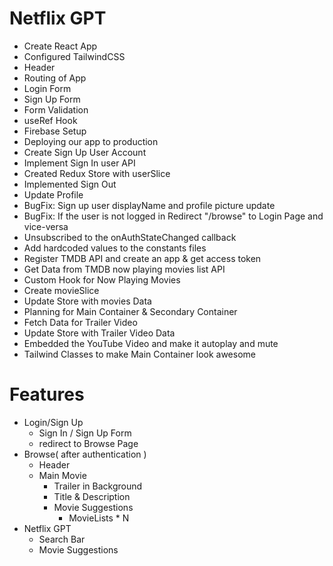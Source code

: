 # Netflix GPT

- Create React App
- Configured TailwindCSS
- Header
- Routing of App
- Login Form
- Sign Up Form
- Form Validation
- useRef Hook
- Firebase Setup
- Deploying our app to production
- Create Sign Up User Account
- Implement Sign In user API
- Created Redux Store with userSlice
- Implemented Sign Out
- Update Profile
- BugFix: Sign up user displayName and profile picture update
- BugFix: If the user is not logged in Redirect "/browse" to Login Page and vice-versa
- Unsubscribed to the onAuthStateChanged callback
- Add hardcoded values to the constants files
- Register TMDB API and create an app & get access token
- Get Data from TMDB now playing movies list API
- Custom Hook for Now Playing Movies
- Create movieSlice
- Update Store with movies Data
- Planning for Main Container & Secondary Container
- Fetch Data for Trailer Video
- Update Store with Trailer Video Data
- Embedded the YouTube Video and make it autoplay and mute
- Tailwind Classes to make Main Container look awesome

# Features

- Login/Sign Up
  - Sign In / Sign Up Form
  - redirect to Browse Page
- Browse( after authentication )
  - Header
  - Main Movie
    - Trailer in Background
    - Title & Description
    - Movie Suggestions
      - MovieLists \* N
- Netflix GPT
  - Search Bar
  - Movie Suggestions
